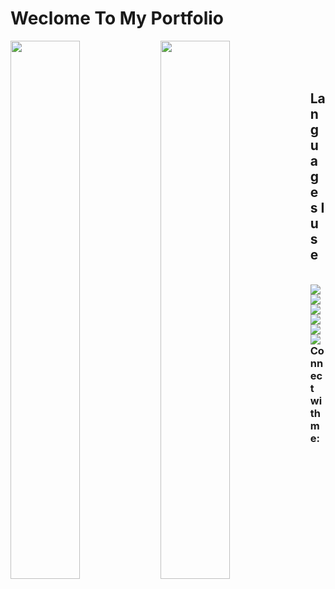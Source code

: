 # Weclome To My Portfolio

<img align="left" width="47%" src="https://github-readme-stats.vercel.app/api?username=nexusflipp&show_icons=true&theme=aura">
<img align="left" width="47%" src="https://github-readme-stats.vercel.app/api/top-langs/?username=nexusflipp&theme=aura">




<br />
<br />
<br />

## Languages I use
<br />
<img align="left" src="https://img.shields.io/badge/c++-%2300599C.svg?style=for-the-badge&logo=c%2B%2B&logoColor=white">
<img align="left" src="https://img.shields.io/badge/c-%2300599C.svg?style=for-the-badge&logo=c&logoColor=white">
<img align="left" src="https://img.shields.io/badge/html5-%23E34F26.svg?style=for-the-badge&logo=html5&logoColor=white">
<img align="left" src="https://img.shields.io/badge/css3-%231572B6.svg?style=for-the-badge&logo=css3&logoColor=white">
<img align="left" src="https://img.shields.io/badge/lua-%232C2D72.svg?style=for-the-badge&logo=lua&logoColor=white">
<img align="left" src="https://img.shields.io/badge/php-%23777BB4.svg?style=for-the-badge&logo=php&logoColor=white">


### Connect with me:



